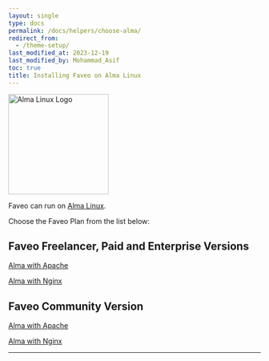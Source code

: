 ```yaml
---
layout: single
type: docs
permalink: /docs/helpers/choose-alma/
redirect_from:
  - /theme-setup/
last_modified_at: 2023-12-19
last_modified_by: Mohammad_Asif
toc: true
title: Installing Faveo on Alma Linux
---
```


<img alt="Alma Linux Logo" src="https://upload.wikimedia.org/wikipedia/commons/thumb/1/13/AlmaLinux_Icon_Logo.svg/1024px-AlmaLinux_Icon_Logo.svg.png?20211201021832" width="200"  />

Faveo can run on [Alma Linux](https://almalinux.org/).

Choose the Faveo Plan from the list below:

## Faveo Freelancer, Paid and Enterprise Versions


[Alma with Apache](/docs/installation/providers/enterprise/alma9-apache)

[Alma with Nginx](/docs/installation/providers/enterprise/alma9-nginx)

## Faveo Community Version


[Alma with Apache](/docs/installation/providers/community/alma-apache)

[Alma with Nginx](/docs/installation/providers/community/alma-nginx)


---



